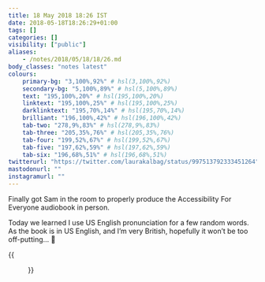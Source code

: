 ```yaml
---
title: 18 May 2018 18:26 IST
date: 2018-05-18T18:26:29+01:00
tags: []
categories: []
visibility: ["public"]
aliases:
    - /notes/2018/05/18/18/26.md
body_classes: "notes latest"
colours:
    primary-bg: "3,100%,92%" # hsl(3,100%,92%)
    secondary-bg: "5,100%,89%" # hsl(5,100%,89%)
    text: "195,100%,20%" # hsl(195,100%,20%)
    linktext: "195,100%,25%" # hsl(195,100%,25%)
    darklinktext: "195,70%,14%" # hsl(195,70%,14%)
    brilliant: "196,100%,42%" # hsl(196,100%,42%)
    tab-two: "278,9%,83%" # hsl(278,9%,83%)
    tab-three: "205,35%,76%" # hsl(205,35%,76%)
    tab-four: "199,52%,67%" # hsl(199,52%,67%)
    tab-five: "197,62%,59%" # hsl(197,62%,59%)
    tab-six: "196,68%,51%" # hsl(196,68%,51%)
twitterurl: "https://twitter.com/laurakalbag/status/997513792333451264"
mastodonurl: ""
instagramurl: ""
---
```


Finally got Sam in the room to properly produce the Accessibility For Everyone audiobook in person. 

Today we learned I use US English pronunciation for a few random words. As the book is in US English, and I’m very British, hopefully it won’t be too off-putting… 😬

{{<figure class="note-image grid" src="/notes/2018/05/18/18/laura.jpg" alt="Selfie of me speaking into a pop shield in front of a microphone." src2="/notes/2018/05/18/18/sam.jpg" alt2="Half of Sam’s head and body, partly obscured by the microphone. It’s my view of him and the desk while we’re recording." src3="/notes/2018/05/18/18/desk.jpg" alt3="Our desk setup for recording featuring the microphone and pop shield, laptop, and Indie mug.">}}
